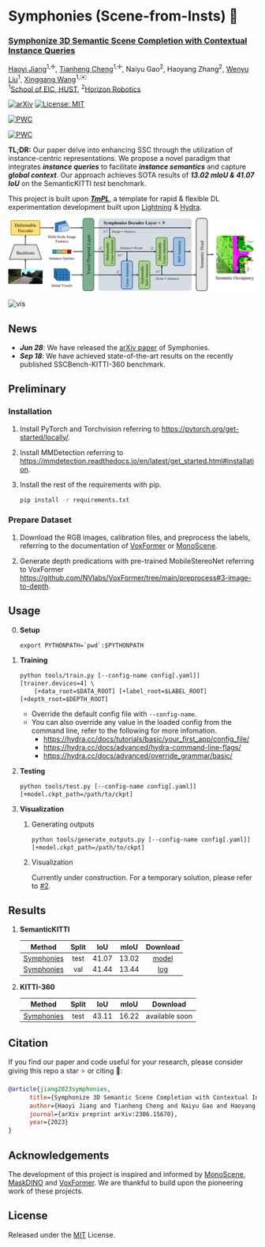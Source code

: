 # Symphonies (Scene-from-Insts) 🎻


### **[Symphonize 3D Semantic Scene Completion with Contextual Instance Queries](https://arxiv.org/abs/2306.15670)**

[Haoyi Jiang](https://github.com/npurson)<sup>1,✢</sup>,
[Tianheng Cheng](https://scholar.google.com/citations?user=PH8rJHYAAAAJ)<sup>1,✢</sup>,
Naiyu Gao<sup>2</sup>,
Haoyang Zhang<sup>2</sup>,
[Wenyu Liu](http://eic.hust.edu.cn/professor/liuwenyu/)<sup>1</sup>,
[Xinggang Wang](https://xwcv.github.io/)<sup>1,✉️</sup>
<br>
<sup>1</sup>[School of EIC, HUST](http://english.eic.hust.edu.cn/),
<sup>2</sup>[Horizon Robotics](https://en.horizonrobotics.com/)

[![arXiv](https://img.shields.io/badge/arXiv-2306.15670-red?logo=arXiv&logoColor=red)](https://arxiv.org/abs/2306.15670)
[![License: MIT](https://img.shields.io/github/license/hustvl/symphonies)](LICENSE)

[![PWC](https://img.shields.io/endpoint.svg?url=https://paperswithcode.com/badge/symphonize-3d-semantic-scene-completion-with/3d-semantic-scene-completion-from-a-single-1)](https://paperswithcode.com/sota/3d-semantic-scene-completion-from-a-single-1?p=symphonize-3d-semantic-scene-completion-with)

[![PWC](https://img.shields.io/endpoint.svg?url=https://paperswithcode.com/badge/symphonize-3d-semantic-scene-completion-with/3d-semantic-scene-completion-from-a-single-2)](https://paperswithcode.com/sota/3d-semantic-scene-completion-from-a-single-2?p=symphonize-3d-semantic-scene-completion-with)

**TL;DR:** Our paper delve into enhancing SSC through the utilization of instance-centric representations. We propose a novel paradigm that integrates ***instance queries*** to facilitate ***instance semantics*** and capture ***global context***. Our approach achieves SOTA results of ***13.02 mIoU & 41.07 IoU*** on the SemanticKITTI *test* benchmark.

This project is built upon ***[TmPL](https://github.com/npurson/tmpl)***, a template for rapid & flexible DL experimentation development built upon [Lightning](https://lightning.ai/) & [Hydra](https://hydra.cc/).

![arch](assets/arch.png)

![vis](assets/vis.png)

## News

* ***Jun 28***: We have released the [arXiv paper](https://arxiv.org/abs/2306.15670) of Symphonies.
* ***Sep 18***: We have achieved state-of-the-art results on the recently published SSCBench-KITTI-360 benchmark.

## Preliminary

### Installation

1. Install PyTorch and Torchvision referring to https://pytorch.org/get-started/locally/.
2. Install MMDetection referring to https://mmdetection.readthedocs.io/en/latest/get_started.html#installation.
3. Install the rest of the requirements with pip.

    ```bash
    pip install -r requirements.txt
    ```

### Prepare Dataset

1. Download the RGB images, calibration files, and preprocess the labels, referring to the documentation of [VoxFormer](https://github.com/NVlabs/VoxFormer/blob/main/docs/prepare_dataset.md) or [MonoScene](https://github.com/astra-vision/MonoScene#semantickitti).

2. Generate depth predications with pre-trained MobileStereoNet referring to VoxFormer https://github.com/NVlabs/VoxFormer/tree/main/preprocess#3-image-to-depth.

## Usage

0. **Setup**

    ```shell
    export PYTHONPATH=`pwd`:$PYTHONPATH
    ```

1. **Training**

    ```shell
    python tools/train.py [--config-name config[.yaml]] [trainer.devices=4] \
        [+data_root=$DATA_ROOT] [+label_root=$LABEL_ROOT] [+depth_root=$DEPTH_ROOT]
    ```

    * Override the default config file with `--config-name`.
    * You can also override any value in the loaded config from the command line, refer to the following for more infomation.
        * https://hydra.cc/docs/tutorials/basic/your_first_app/config_file/
        * https://hydra.cc/docs/advanced/hydra-command-line-flags/
        * https://hydra.cc/docs/advanced/override_grammar/basic/

2. **Testing**

    ```shell
    python tools/test.py [--config-name config[.yaml]] [+model.ckpt_path=/path/to/ckpt]
    ```

3. **Visualization**

    1. Generating outputs

        ```shell
        python tools/generate_outputs.py [--config-name config[.yaml]] [+model.ckpt_path=/path/to/ckpt]
        ```

    2. Visualization

        Currently under construction. For a temporary solution, please refer to [#2](https://github.com/hustvl/Symphonies/issues/2).

## Results

1. **SemanticKITTI**

    |                    Method                    | Split |  IoU  | mIoU  |         Download         |
    | :------------------------------------------: | :---: | :---: | :---: | :----------------------: |
    | [Symphonies](symphonies/configs/config.yaml) | test  | 41.07 | 13.02 | [model](<https://github.com/hustvl/Symphonies/releases/download/v1.0/e28_miou0.1344.ckpt>) |
    | [Symphonies](symphonies/configs/config.yaml) | val   | 41.44 | 13.44 | [log](<https://github.com/hustvl/Symphonies/releases/download/v1.0/log>) |

2. **KITTI-360**

    |                    Method                    | Split |  IoU  | mIoU  |         Download         |
    | :------------------------------------------: | :---: | :---: | :---: | :----------------------: |
    | [Symphonies](symphonies/configs/config.yaml) | test  | 43.11 | 16.22 | available soon           |

## Citation

If you find our paper and code useful for your research, please consider giving this repo a star :star: or citing :pencil::

```BibTeX
@article{jiang2023symphonies,
      title={Symphonize 3D Semantic Scene Completion with Contextual Instance Queries},
      author={Haoyi Jiang and Tianheng Cheng and Naiyu Gao and Haoyang Zhang and Wenyu Liu and Xinggang Wang},
      journal={arXiv preprint arXiv:2306.15670},
      year={2023}
}
```

## Acknowledgements

The development of this project is inspired and informed by [MonoScene](https://github.com/astra-vision/MonoScene), [MaskDINO](https://github.com/IDEA-Research/MaskDINO) and [VoxFormer](https://github.com/NVlabs/VoxFormer). We are thankful to build upon the pioneering work of these projects.

## License

Released under the [MIT](LICENSE) License.
